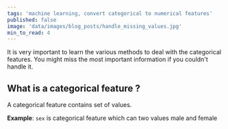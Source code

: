 ```yaml
---
tags: 'machine learning, convert categorical to numerical features'
published: false
image: 'data/images/blog_posts/handle_missing_values.jpg'
min_to_read: 4
---
```


It is very important to learn the various methods to deal with the categorical features. You might miss the most important information if you couldn't handle it.

## What is a categorical feature ?

A categorical feature contains set of values.

__Example__: `sex` is categorical feature which can two values male and female